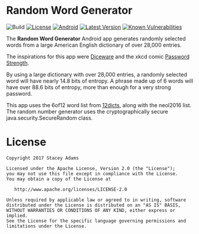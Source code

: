 Random Word Generator
=====================

![Build](https://travis-ci.org/staceybellerose/RandomWordGenerator.svg?branch=master)
[![License](https://img.shields.io/badge/license-Apache%202-blue.svg)](https://raw.githubusercontent.com/staceybellerose/RandomWordGenerator/master/LICENSE)
[![Android](https://img.shields.io/badge/platform-android-green.svg)](https://developer.android.com/develop/index.html)
[![Latest Version](https://img.shields.io/github/release/staceybellerose/RandomWordGenerator.svg)](https://github.com/staceybellerose/RandomWordGenerator/releases)
[![Known Vulnerabilities](https://snyk.io/test/github/staceybellerose/randomwordgenerator/badge.svg)](https://snyk.io/test/github/staceybellerose/randomwordgenerator)

The **Random Word Generator** Android app generates
randomly selected words from a large American English
dictionary of over 28,000 entries.

The inspirations for this app were
[Diceware](http://world.std.com/~reinhold/diceware.html)
and the xkcd comic [Password Strength](https://m.xkcd.com/936/).

By using a large dictionary with over 28,000 entries, a randomly
selected word will have nearly 14.8 bits of entropy. A phrase
made up of 6 words will have over 88.6 bits of entropy, more
than enough for a very strong password.

This app uses the 6of12 word list from
[12dicts](wordlist.aspell.net/12dicts/), along with
the neol2016 list. The random number generator uses the
cryptographically secure java.security.SecureRandom class.

License
=======

    Copyright 2017 Stacey Adams

    Licensed under the Apache License, Version 2.0 (the "License");
    you may not use this file except in compliance with the License.
    You may obtain a copy of the License at

       http://www.apache.org/licenses/LICENSE-2.0

    Unless required by applicable law or agreed to in writing, software
    distributed under the License is distributed on an "AS IS" BASIS,
    WITHOUT WARRANTIES OR CONDITIONS OF ANY KIND, either express or implied.
    See the License for the specific language governing permissions and
    limitations under the License.
